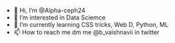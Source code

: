 - 👋 Hi, I’m @Alpha-ceph24
- 👀 I’m interested in Data Sciemce
- 🌱 I’m currently learning CSS tricks, Web D, Python, ML
- 📫 How to reach me dm me @b_vaishnavii in twitter

<!---
Alpha-ceph24/Alpha-ceph24 is a ✨ special ✨ repository because its `README.md` (this file) appears on your GitHub profile.
You can click the Preview link to take a look at your changes.
--->
